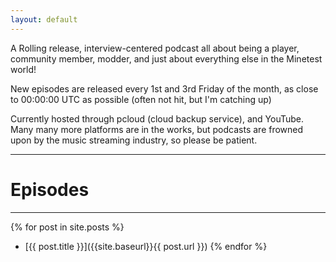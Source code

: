 ```yaml
---
layout: default
---
```


A Rolling release, interview-centered podcast all about being a player, community member, modder, and just about everything else in the Minetest world!

New episodes are released every 1st and 3rd Friday of the month, as close to 00:00:00 UTC as possible (often not hit, but I'm catching up)

Currently hosted through pcloud (cloud backup service), and YouTube. Many many more platforms are in the works, but podcasts are frowned upon by the music streaming industry, so please be patient.

____

# Episodes

____

{% for post in site.posts %}
-  [{{ post.title }}]({{site.baseurl}}{{ post.url }})
{% endfor %}
